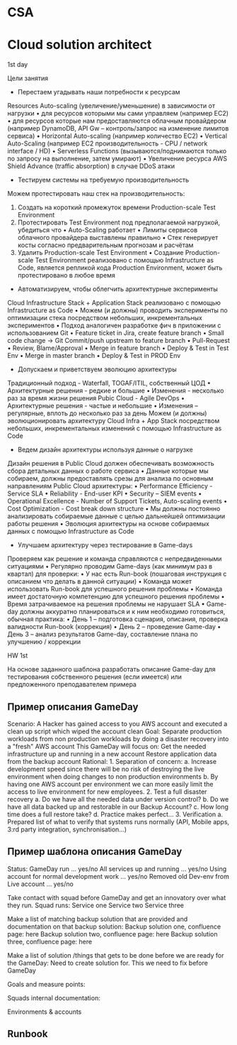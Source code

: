 # CSA
# Cloud solution architect

1st day

Цели занятия
- Перестаем угадывать наши потребности к ресурсам

Resources Auto-scaling (увеличение/уменьшение) в зависимости от нагрузки
• для ресурсов которыми мы сами управляем (например EC2)
• для ресурсов которые нам предоставляются облачным провайдером (например DynamoDB, API Gw
– контроль/запрос на изменение лимитов сервиса)
• Horizontal Auto-scaling (например количество EC2)
• Vertical Auto-Scaling (например EC2 производительность - CPU / network interface / HD)
• Serverless Functions (вызываются/поднимаются только по запросу на выполнение, затем умирают)
• Увеличение ресурса AWS Shield Advance (traffic absorption) в случае DDoS атаки

- Тестируем системы на требуемую производительность

Можем протестировать наш стек на производительность:
1. Создать на короткий промежуток времени Production-scale Test Environment
2. Протестировать Test Environment под предполагаемой нагрузкой, убедиться что
• Auto-Scaling работает
• Лимиты сервисов облачного провайдера выставлены правильно
• Стек генерирует косты согласно предварительным прогнозам и расчётам
3. Удалить Production-scale Test Environment
• Создание Production-scale Test Environment реализовано с помощью Infrastructure as Code,
является репликой кода Production Environment, может быть протестировано в любое время

- Автоматизируем, чтобы облегчить архитектурные эксперименты

Cloud Infrastructure Stack + Application Stack реализовано с помощью Infrastructure as Code
• Можем (и должны) проводить эксперименты по оптимизации стека посредством небольших,
инкрементальных экспериментов
• Подход аналогичен разработке фич в приложении с использованием Git
• Feature ticket in Jira, create feature branch
• Small code change -> Git Commit/push upstream to feature branch
• Pull-Request
• Review, Blame/Approval
• Merge in feature branch
• Deploy & Test in Test Env
• Merge in master branch
• Deploy & Test in PROD Env

- Допускаем и приветствуем эволюцию архитектуры

Традиционный подход - Waterfall, TOGAF/ITIL, собственный ЦОД
• Архитектурные решения - редкие и большие
• Изменения - несколько раз за время жизни решения
Pubic Cloud - Agile DevOps
• Архитектурные решения - частые и небольшие
• Изменения – регулярные, вплоть до несколько раз за день
Можем (и должны) эволюционировать архитектуру Cloud Infra + App Stack посредством
небольших, инкрементальных изменений с помощью Infrastructure as Code

- Ведем дизайн архитектуры используя данные о нагрузке

Дизайн решения в Public Cloud должен обеспечивать возможность сбора детальных данных о
работе сервиса
• Данные которые мы собираем, должны предоставлять срезы для анализа по основным
направлениям Public Cloud архитектуры:
• Performance Efficiency - Service SLA
• Reliability - End-user KPI
• Security – SIEM events
• Operational Excellence - Number of Support Tickets, Auto-scaling events
• Cost Optimization - Cost break down structure
• Мы должны постоянно анализировать собираемые данные с целью дальнейшей оптимизации
работы решения
• Эволюция архитектуры на основе собираемых данных с помощью Infrastructure as Code

- Улучшаем архитектуру через тестирование в Game-days

Проверяем как решение и команда справляются с непредвиденными ситуациями
• Регулярно проводим Game-days (как минимум раз в квартал) для проверки:
• У нас есть Run-book (пошаговая инструкция с описанием что делать в данной ситуации)
• Команда может использовать Run-book для успешного решения проблемы
• Команда имеет достаточную компетенцию для успешного решения проблемы
• Время затрачиваемое на решения проблемы не нарушает SLA
• Game-day должны аккуратно планироваться и к ним необходимо готовиться, обычная практика:
• День 1 – подготовка сценария, описания, проверка валидности Run-book (коррекция)
• День 2 – проведение Game-day
• День 3 – анализ результатов Game-day, составление плана по улучшению / коррекции

HW 1st

На основе заданного шаблона разработать описание Game-day для тестирования собственного решения (если имеется) или предложенного преподавателем примера

## Пример описания GameDay
  Scenario:
    A Hacker has gained access to you AWS account and executed a clean up script which wiped the account clean
  Goal:
    Separate production workloads from non production workloads by doing a disaster recovery into a "fresh" AWS account
    This GameDay will focus on:
      Get the needed infrastructure up and running in a new account
      Restore application data from the backup account
  Rational:
    1. Separation of concern:
      a. Increase development speed since there will be no risk of destroying the live environment when doing changes to non production environments
      b. By having one AWS account per environment we can more easily limit the access to live environment for new employees.
    2. Test a full disaster recovery
      a. Do we have all the needed data under version control?
      b. Do we have all data backed up and restorable in our Backup Account?
      c. How long time does a full restore take?
      d. Practice makes perfect...
    3. Verification
      a. Prepared list of what to verify that systems runs normally (API, Mobile apps, 3:rd party integration, synchronisation...)

## Пример шаблона описания GameDay

Status:
  GameDay run ... yes/no
  All services up and running ... yes/no
  Using account for normal development work ... yes/no
  Removed old Dev-env from Live account ... yes/no

Take contact with squad before GameDay and get an innovatory over what they run.
Squad runs:
  Service one
  Service two
  Service three

Make a list of matching backup solution that are provided and documentation on that backup solution:
  Backup solution one, confluence page: here
  Backup solution two, confluence page: here
  Backup solution three, confluence page: here

Make a list of solution /things that gets to be done before we are ready for the GameDay:
  Need to create solution for.
  This we need to fix before GameDay

Goals and measure points:

Squads internal documentation:

Environments & accounts

## Runbook
